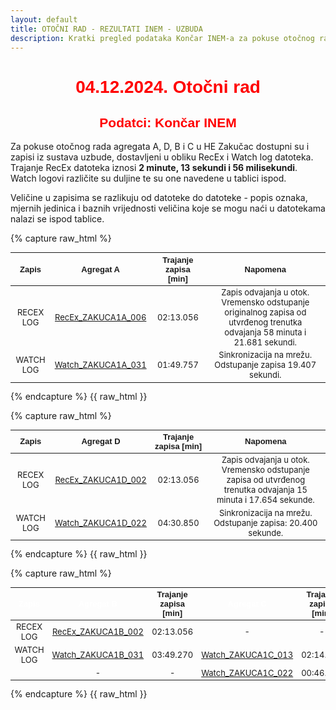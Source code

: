 ```yaml
---
layout: default
title: OTOČNI RAD - REZULTATI INEM - UZBUDA
description: Kratki pregled podataka Končar INEM-a za pokuse otočnog rada u HE Zakučac
---
```


<style scoped>
table {
  font-size: 13px;
}
</style>

<h1 style="text-align: center; font-family: Helvetica; color: red">04.12.2024. Otočni rad</h1>
<h2 style="text-align: center; font-family: Helvetica; color: red">Podatci: Končar INEM</h2>

Za pokuse otočnog rada agregata A, D, B i C u HE Zakučac dostupni su i zapisi iz sustava uzbude,
dostavljeni u obliku RecEx i Watch log datoteka. Trajanje RecEx datoteka iznosi **2 minute, 13 sekundi i 56 milisekundi**.
Watch logovi različite su duljine te su one navedene u tablici ispod. 

Veličine u zapisima se razlikuju od datoteke do datoteke - popis oznaka, mjernih jedinica i baznih vrijednosti veličina koje se mogu naći u datotekama nalazi se ispod tablice. 

{% capture raw_html %}
<table>
    <thead>
        <tr>
            <th style="text-align:center; font-family: Helvetica">Zapis</th>
            <th style="text-align:center; font-family: Helvetica">Agregat A</th>
            <th style="text-align:center; font-family: Helvetica">Trajanje zapisa [min]</th>
            <th style="text-align:center; font-family: Helvetica">Napomena</th>                        
        </tr>
    </thead>
    <tbody>
        <tr>
            <td style="text-align:center">RECEX LOG</td>
            <td style="text-align:center"><a href="{{ site.baseurl }}/recex-zakuca1a-006/">RecEx_ZAKUCA1A_006</a></td>
            <td style="text-align:center">02:13.056</td>
            <td style="text-align:center">Zapis odvajanja u otok. Vremensko odstupanje originalnog zapisa od utvrđenog trenutka odvajanja 58 minuta i 21.681 sekundi.</td>
        </tr>
        <tr>
            <td style="text-align:center">WATCH LOG</td>
            <td style="text-align:center"><a href="{{ site.baseurl }}/watch-zakuca1a-031/">Watch_ZAKUCA1A_031</a></td>
            <td style="text-align:center">01:49.757</td>
            <td style="text-align:center">Sinkronizacija na mrežu. Odstupanje zapisa 19.407 sekundi.</td>                      
        </tr>
    </tbody>
</table>
{% endcapture %}
{{ raw_html }}



{% capture raw_html %}
<table>
    <thead>
        <tr>
            <th style="text-align:center; font-family: Helvetica">Zapis</th>
            <th style="text-align:center; font-family: Helvetica">Agregat D</th>
            <th style="text-align:center; font-family: Helvetica">Trajanje zapisa [min]</th>
            <th style="text-align:center; font-family: Helvetica">Napomena</th>                        
        </tr>
    </thead>
    <tbody>
        <tr>
            <td style="text-align:center">RECEX LOG</td>
            <td style="text-align:center"><a href="{{ site.baseurl }}/recex-zakuca1d-002/">RecEx_ZAKUCA1D_002</a></td>
            <td style="text-align:center">02:13.056</td>
            <td style="text-align:center">Zapis odvajanja u otok. Vremensko odstupanje zapisa od utvrđenog trenutka odvajanja 15 minuta i 17.654 sekunde.</td>
        </tr>
        <tr>
            <td style="text-align:center">WATCH LOG</td>
            <td style="text-align:center"><a href="{{ site.baseurl }}/watch-zakuca1d-022/">Watch_ZAKUCA1D_022</a></td>            
            <td style="text-align:center">04:30.850</td> 
            <td style="text-align:center">Sinkronizacija na mrežu. Odstupanje zapisa: 20.400 sekunde.</td>         
        </tr>
    </tbody>
</table>
{% endcapture %}
{{ raw_html }}



{% capture raw_html %}
<table>
    <thead>
        <tr>
            <th style="text-align:center; font-family: Helvetica; color: white">Zapis</th>
            <th style="text-align:center; font-family: Helvetica; color: white">Agregat B</th>
            <th style="text-align:center; font-family: Helvetica">Trajanje zapisa [min]</th>
            <th style="text-align:center; font-family: Helvetica; color: white">Agregat C</th>
            <th style="text-align:center; font-family: Helvetica">Trajanje zapisa [min]</th>            
        </tr>
    </thead>
    <tbody>
        <tr>
            <td style="text-align:center">RECEX LOG</td>
            <td style="text-align:center"><a href="{{ site.baseurl }}/recex-zakuca1b-002/">RecEx_ZAKUCA1B_002</a></td>
            <td style="text-align:center">02:13.056</td>
            <td style="text-align:center">-</td>
            <td style="text-align:center">-</td>
        </tr>
        <tr>
            <td style="text-align:center">WATCH LOG</td>
            <td style="text-align:center"><a href="{{ site.baseurl }}/watch-zakuca1b-031/">Watch_ZAKUCA1B_031</a></td>            
            <td style="text-align:center">03:49.270</td>
            <td style="text-align:center"><a href="{{ site.baseurl }}/watch-zakuca1c-013/">Watch_ZAKUCA1C_013</a></td>            
            <td style="text-align:center">02:14.407</td>
        </tr>
        <tr>
            <td style="text-align:center"></td>
            <td style="text-align:center">-</td>            
            <td style="text-align:center">-</td>
            <td style="text-align:center"><a href="{{ site.baseurl }}/watch-zakuca1c-022/">Watch_ZAKUCA1C_022</a></td>            
            <td style="text-align:center">00:46.877</td>
        </tr>
    </tbody>
</table>
{% endcapture %}
{{ raw_html }}






